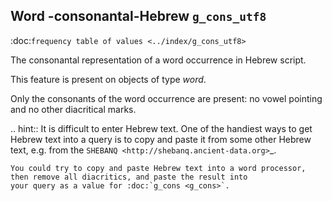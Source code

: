 Word -consonantal-Hebrew ``g_cons_utf8``
---------------------------------------------------------------------
:doc:`frequency table of values <../index/g_cons_utf8>`

The consonantal representation of a word occurrence in Hebrew script.

This feature is present on objects of type *word*.

Only the consonants of the word occurrence are present: no vowel pointing and no other diacritical marks.

.. hint::
    It is difficult to enter Hebrew text. One of the handiest ways to get Hebrew text into a query is to copy and paste it
    from some other Hebrew text, e.g. from the `SHEBANQ <http://shebanq.ancient-data.org>`_.

    You could try to copy and paste Hebrew text into a word processor, then remove all diacritics, and paste the result into
    your query as a value for :doc:`g_cons <g_cons>`.

